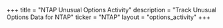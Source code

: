 +++
title = "NTAP Unusual Options Activity"
description = "Track Unusual Options Data for NTAP"
ticker = "NTAP"
layout = "options_activity"
+++

